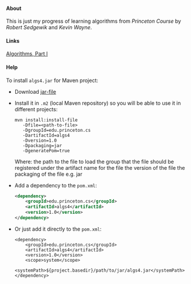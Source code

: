 #### About
This is just my progress of learning algorithms from *Princeton Course*
by *Robert Sedgewik* and *Kevin Wayne*.

#### Links
<a href="https://www.coursera.org/learn/algorithms-part1">Algorithms,
Part I</a>

#### Help
To install `algs4.jar` for Maven project:
- Download <a href="">jar-file</a>
- Install it in `.m2` (local Maven repository) so you will be able to use it in different projects:
    ```
    mvn install:install-file
       -Dfile=<path-to-file>
       -DgroupId=edu.princeton.cs
       -DartifactId=algs4
       -Dversion=1.0
       -Dpackaging=jar
       -DgeneratePom=true
    ```

    Where: <path-to-file>  the path to the file to load
       <group-id>      the group that the file should be registered under
       <artifact-id>   the artifact name for the file
       <version>       the version of the file
       <packaging>     the packaging of the file e.g. jar
- Add a dependency to the `pom.xml`:
    ``` xml
    <dependency>
        <groupId>edu.princeton.cs</groupId>
        <artifactId>algs4</artifactId>
        <version>1.0</version>
    </dependency>
    ```
- Or just add it directly to the `pom.xml`:
    ```
    <dependency>
        <groupId>edu.princeton.cs</groupId>
        <artifactId>algs4</artifactId>
        <version>1.0</version>
        <scope>system</scope>
        <systemPath>${project.basedir}/path/to/jar/algs4.jar</systemPath>
    </dependency>
    ```
